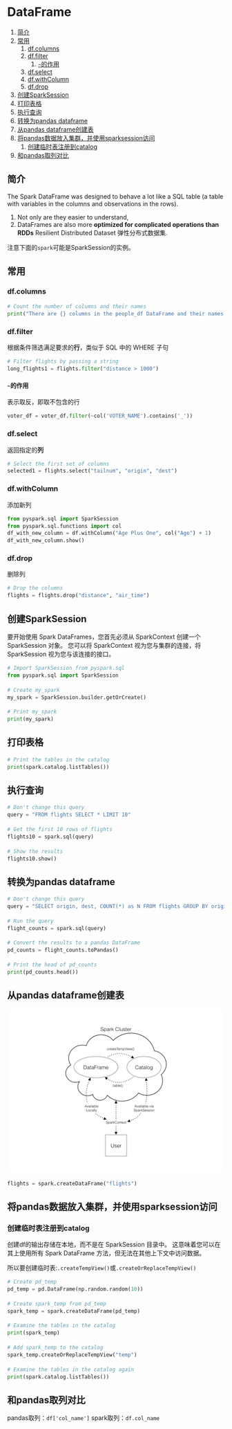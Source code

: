 # DataFrame
1. [简介](#简介)
2. [常用](#常用)
	1. [df.columns](#dfcolumns)
	2. [df.filter](#dffilter)
		1. [`~`的作用](#的作用)
	3. [df.select](#dfselect)
	4. [df.withColumn](#dfwithcolumn)
	5. [df.drop](#dfdrop)
3. [创建SparkSession](#创建sparksession)
4. [打印表格](#打印表格)
5. [执行查询](#执行查询)
6. [转换为pandas dataframe](#转换为pandas-dataframe)
7. [从pandas dataframe创建表](#从pandas-dataframe创建表)
8. [将pandas数据放入集群，并使用sparksession访问](#将pandas数据放入集群并使用sparksession访问)
	1. [创建临时表注册到catalog](#创建临时表注册到catalog)
9. [和pandas取列对比](#和pandas取列对比)


## 简介
The Spark DataFrame was designed to behave a lot like a SQL table (a table with variables in the columns and observations in the rows). 

1. Not only are they easier to understand, 
2. DataFrames are also more **optimized for complicated operations than RDDs**  Resilient Distributed Dataset 弹性分布式数据集.

注意下面的`spark`可能是SparkSession的实例。

## 常用
### df.columns
```python
# Count the number of columns and their names
print("There are {} columns in the people_df DataFrame and their names are {}".format(len(people_df.columns), people_df.columns))
```

### df.filter
根据条件筛选满足要求的**行**，类似于 SQL 中的 WHERE 子句
```python
# Filter flights by passing a string
long_flights1 = flights.filter("distance > 1000")
```

#### `~`的作用
表示取反，即取不包含的行

```python
voter_df = voter_df.filter(~col('VOTER_NAME').contains('_'))
```

### df.select
返回指定的**列**
```python
# Select the first set of columns
selected1 = flights.select("tailnum", "origin", "dest")
```

### df.withColumn
添加新列
```python
from pyspark.sql import SparkSession
from pyspark.sql.functions import col
df_with_new_column = df.withColumn("Age Plus One", col("Age") + 1)
df_with_new_column.show()
```

### df.drop
删除列
```python
# Drop the columns
flights = flights.drop("distance", "air_time")
```


## 创建SparkSession
要开始使用 Spark DataFrames，您首先必须从 SparkContext 创建一个 SparkSession 对象。 您可以将 SparkContext 视为您与集群的连接，将 SparkSession 视为您与该连接的接口。

```python
# Import SparkSession from pyspark.sql
from pyspark.sql import SparkSession

# Create my_spark
my_spark = SparkSession.builder.getOrCreate()

# Print my_spark
print(my_spark)
```
## 打印表格
```python
# Print the tables in the catalog
print(spark.catalog.listTables())
```

## 执行查询
```python
# Don't change this query
query = "FROM flights SELECT * LIMIT 10"

# Get the first 10 rows of flights
flights10 = spark.sql(query)

# Show the results
flights10.show()
```

## 转换为pandas dataframe
```python
# Don't change this query
query = "SELECT origin, dest, COUNT(*) as N FROM flights GROUP BY origin, dest"

# Run the query
flight_counts = spark.sql(query)

# Convert the results to a pandas DataFrame
pd_counts = flight_counts.toPandas()

# Print the head of pd_counts
print(pd_counts.head())
```

## 从pandas dataframe创建表
![](_attachments/old/2023-03-31-17-17-22.png)

```python
flights = spark.createDataFrame("flights")
```

## 将pandas数据放入集群，并使用sparksession访问

### 创建临时表注册到catalog
创建df的输出存储在本地，而不是在 SparkSession 目录中。 这意味着您可以在其上使用所有 Spark DataFrame 方法，但无法在其他上下文中访问数据。

所以要创建临时表:`.createTempView()`或`.createOrReplaceTempView()`

```python
# Create pd_temp
pd_temp = pd.DataFrame(np.random.random(10))

# Create spark_temp from pd_temp
spark_temp = spark.createDataFrame(pd_temp)

# Examine the tables in the catalog
print(spark_temp)

# Add spark_temp to the catalog
spark_temp.createOrReplaceTempView("temp")

# Examine the tables in the catalog again
print(spark.catalog.listTables())
```

## 和pandas取列对比

pandas取列：`df['col_name']`
spark取列：`df.col_name`
